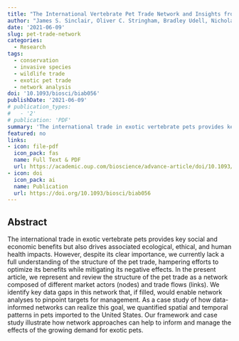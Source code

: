 ```yaml
---
title: "The International Vertebrate Pet Trade Network and Insights from US Imports of Exotic Pets"
author: "James S. Sinclair, Oliver C. Stringham, Bradley Udell, Nicholas E. Mandrak, Brian Leung, Christina M. Romagosa, Julie L. Lockwood"
date: '2021-06-09'
slug: pet-trade-network
categories:
  - Research
tags:
  - conservation
  - invasive species
  - wildlife trade
  - exotic pet trade
  - network analysis
doi: '10.1093/biosci/biab056'
publishDate: '2021-06-09'
# publication_types:
#   - '2'
# publication: 'PDF'
summary: 'The international trade in exotic vertebrate pets provides key social and economic benefits but also drives associated ecological, ethical, and human health impacts. Here, we represent and review the structure of the pet trade as a network composed of different market actors (nodes) and trade flows (links). As a case study of how data-informed networks can realize this goal, we quantified spatial and temporal patterns in pets imported to the United States. Our framework and case study illustrate how network approaches can help to inform and manage the effects of the growing demand for exotic pets.'
featured: no
links:
- icon: file-pdf
  icon_pack: fas
  name: Full Text & PDF
  url: https://academic.oup.com/bioscience/advance-article/doi/10.1093/biosci/biab056/6288359#256949983
- icon: doi
  icon_pack: ai
  name: Publication
  url: https://doi.org/10.1093/biosci/biab056
---
```


## Abstract

The international trade in exotic vertebrate pets provides key social and economic benefits but also drives associated ecological, ethical, and human health impacts. However, despite its clear importance, we currently lack a full understanding of the structure of the pet trade, hampering efforts to optimize its benefits while mitigating its negative effects. In the present article, we represent and review the structure of the pet trade as a network composed of different market actors (nodes) and trade flows (links). We identify key data gaps in this network that, if filled, would enable network analyses to pinpoint targets for management. As a case study of how data-informed networks can realize this goal, we quantified spatial and temporal patterns in pets imported to the United States. Our framework and case study illustrate how network approaches can help to inform and manage the effects of the growing demand for exotic pets.